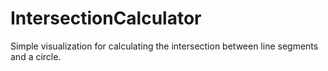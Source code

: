 # IntersectionCalculator
Simple visualization for calculating the intersection between line segments and a circle.
